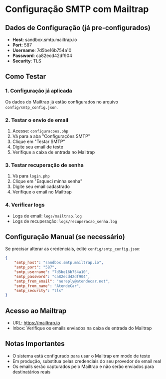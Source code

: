 # Configuração SMTP com Mailtrap

## Dados de Configuração (já pre-configurados)
- **Host**: sandbox.smtp.mailtrap.io
- **Port**: 587
- **Username**: 7d5be16b754a10
- **Password**: ca82ecd42df904
- **Security**: TLS

## Como Testar

### 1. Configuração já aplicada
Os dados do Mailtrap já estão configurados no arquivo `config/smtp_config.json`.

### 2. Testar o envio de email
1. Acesse: `configuracoes.php`
2. Vá para a aba "Configurações SMTP"
3. Clique em "Testar SMTP"
4. Digite seu email de teste
5. Verifique a caixa de entrada no Mailtrap

### 3. Testar recuperação de senha
1. Vá para `login.php`
2. Clique em "Esqueci minha senha"
3. Digite seu email cadastrado
4. Verifique o email no Mailtrap

### 4. Verificar logs
- Logs de email: `logs/mailtrap.log`
- Logs de recuperação: `logs/recuperacao_senha.log`

## Configuração Manual (se necessário)
Se precisar alterar as credenciais, edite `config/smtp_config.json`:

```json
{
    "smtp_host": "sandbox.smtp.mailtrap.io",
    "smtp_port": "587",
    "smtp_username": "7d5be16b754a10",
    "smtp_password": "ca82ecd42df904",
    "smtp_from_email": "noreply@atendecar.net",
    "smtp_from_name": "AtendeCar",
    "smtp_security": "tls"
}
```

## Acesso ao Mailtrap
- URL: https://mailtrap.io
- Inbox: Verifique os emails enviados na caixa de entrada do Mailtrap

## Notas Importantes
- O sistema está configurado para usar o Mailtrap em modo de teste
- Em produção, substitua pelas credenciais do seu provedor de email real
- Os emails serão capturados pelo Mailtrap e não serão enviados para destinatários reais